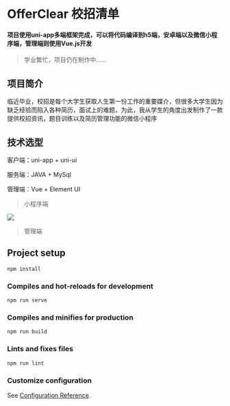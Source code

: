 # OfferClear 校招清单
#### 项目使用uni-app多端框架完成，可以将代码编译到h5端，安卓端以及微信小程序端，管理端则使用Vue.js开发

> 学业繁忙，项目仍在制作中……

## 项目简介 
临近毕业，校招是每个大学生获取人生第一份工作的重要媒介，但很多大学生因为缺乏经验而陷入各种简历，面试上的难题，为此，我从学生的角度出发制作了一款提供校招资讯，题目训练以及简历管理功能的微信小程序 

## 技术选型

客户端：uni-app + uni-ui 

服务端：JAVA + MySql 

管理端：Vue + Element UI 
> 小程序端

![](https://s1.ax1x.com/2020/05/30/tKDCPx.jpg) 
> 管理端

## Project setup
```
npm install
```

### Compiles and hot-reloads for development
```
npm run serve
```

### Compiles and minifies for production
```
npm run build
```

### Lints and fixes files
```
npm run lint
```

### Customize configuration
See [Configuration Reference](https://cli.vuejs.org/config/).
